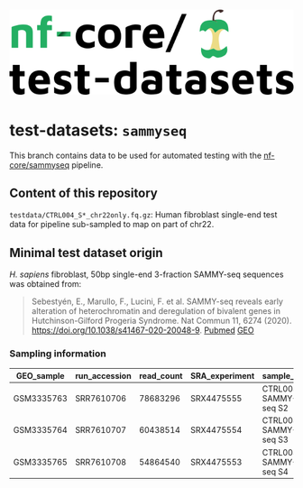 # ![nfcore/test-datasets](docs/images/test-datasets_logo.png)

# test-datasets: `sammyseq`

This branch contains data to be used for automated testing with the [nf-core/sammyseq](https://github.com/daisymut/sammyseq) pipeline.

## Content of this repository

`testdata/CTRL004_S*_chr22only.fq.gz`: Human fibroblast single-end test data for pipeline sub-sampled to map on part of chr22.

## Minimal test dataset origin

_H. sapiens_ fibroblast, 50bp single-end 3-fraction SAMMY-seq sequences was obtained from:

> Sebestyén, E., Marullo, F., Lucini, F. et al. SAMMY-seq reveals early alteration of heterochromatin and deregulation of bivalent genes in Hutchinson-Gilford Progeria Syndrome. Nat Commun 11, 6274 (2020). https://doi.org/10.1038/s41467-020-20048-9. [Pubmed](https://pubmed.ncbi.nlm.nih.gov/33293552/) [GEO](https://www.ncbi.nlm.nih.gov/geo/query/acc.cgi?acc=GSE118633)

### Sampling information

| GEO_sample | run_accession | read_count | SRA_experiment | sample_title         |
| ---------- | ------------- | ---------- | -------------- | -------------------- |
| GSM3335763 | SRR7610706    | 78683296   | SRX4475555     | CTRL004 SAMMY-seq S2 |
| GSM3335764 | SRR7610707    | 60438514   | SRX4475554     | CTRL004 SAMMY-seq S3 |
| GSM3335765 | SRR7610708    | 54864540   | SRX4475553     | CTRL004 SAMMY-seq S4 |
